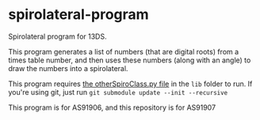 # spirolateral-program
Spirolateral program for 13DS.

This program generates a list of numbers (that are digital roots) from a times table number, and then uses these numbers (along with an angle) to draw the numbers into a spirolateral.

This program requires [the otherSpiroClass.py file](https://github.com/LachlanPaulsen/DSpirolateral/blob/master/otherSpiroClass.py) in the `lib` folder to run. If you're using git, just run `git submodule update --init --recursive`

This program is for AS91906, and this repository is for AS91907
